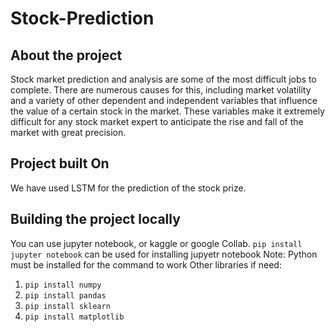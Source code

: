 # Stock-Prediction

## About the project
Stock market prediction and analysis are some of the most difficult jobs to complete. There are numerous causes for this, including market volatility and a variety of other dependent and independent variables that influence the value of a certain stock in the market. These variables make it extremely difficult for any stock market expert to anticipate the rise and fall of the market with great precision.

## Project built On
We have used LSTM for the prediction of the stock prize.

## Building the project locally
You can use jupyter notebook, or kaggle or google Collab.
`pip install jupyter notebook` can be used for installing jupyetr notebook
Note: Python must be installed for the command to work
Other libraries if need:
1. `pip install numpy`
2. `pip install pandas`
3. `pip install sklearn`
4. `pip install matplotlib`
